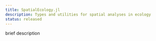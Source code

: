 ```yaml
---
title: SpatialEcology.jl
description: Types and utilities for spatial analyses in ecology
status: released
---
```


brief description
